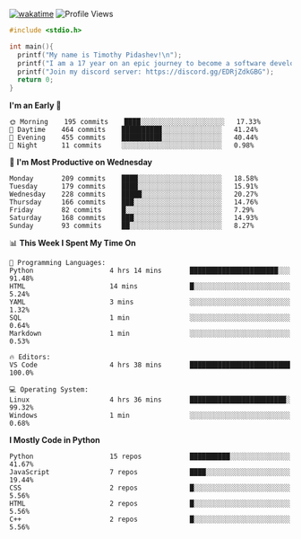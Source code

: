[![wakatime](https://wakatime.com/badge/user/b920b284-3cde-4cd4-b72e-f7f22d050b16.svg)](https://wakatime.com/@b920b284-3cde-4cd4-b72e-f7f22d050b16)
![Profile Views](http://img.shields.io/badge/Profile%20Views-256-blue)
```c
#include <stdio.h>

int main(){
  printf("My name is Timothy Pidashev!\n"); 
  printf("I am a 17 year on an epic journey to become a software developer!\n");
  printf("Join my discord server: https://discord.gg/EDRjZdkGBG");
  return 0;
}
```

<!--START_SECTION:waka-->
**I'm an Early 🐤** 

```text
🌞 Morning    195 commits    ████░░░░░░░░░░░░░░░░░░░░░   17.33% 
🌆 Daytime    464 commits    ██████████░░░░░░░░░░░░░░░   41.24% 
🌃 Evening    455 commits    ██████████░░░░░░░░░░░░░░░   40.44% 
🌙 Night      11 commits     ░░░░░░░░░░░░░░░░░░░░░░░░░   0.98%

```
📅 **I'm Most Productive on Wednesday** 

```text
Monday       209 commits    ████░░░░░░░░░░░░░░░░░░░░░   18.58% 
Tuesday      179 commits    ████░░░░░░░░░░░░░░░░░░░░░   15.91% 
Wednesday    228 commits    █████░░░░░░░░░░░░░░░░░░░░   20.27% 
Thursday     166 commits    ███░░░░░░░░░░░░░░░░░░░░░░   14.76% 
Friday       82 commits     █░░░░░░░░░░░░░░░░░░░░░░░░   7.29% 
Saturday     168 commits    ███░░░░░░░░░░░░░░░░░░░░░░   14.93% 
Sunday       93 commits     ██░░░░░░░░░░░░░░░░░░░░░░░   8.27%

```


📊 **This Week I Spent My Time On** 

```text
💬 Programming Languages: 
Python                   4 hrs 14 mins       ██████████████████████░░░   91.48% 
HTML                     14 mins             █░░░░░░░░░░░░░░░░░░░░░░░░   5.24% 
YAML                     3 mins              ░░░░░░░░░░░░░░░░░░░░░░░░░   1.32% 
SQL                      1 min               ░░░░░░░░░░░░░░░░░░░░░░░░░   0.64% 
Markdown                 1 min               ░░░░░░░░░░░░░░░░░░░░░░░░░   0.53%

🔥 Editors: 
VS Code                  4 hrs 38 mins       █████████████████████████   100.0%

💻 Operating System: 
Linux                    4 hrs 36 mins       ████████████████████████░   99.32% 
Windows                  1 min               ░░░░░░░░░░░░░░░░░░░░░░░░░   0.68%

```

**I Mostly Code in Python** 

```text
Python                   15 repos            ██████████░░░░░░░░░░░░░░░   41.67% 
JavaScript               7 repos             ████░░░░░░░░░░░░░░░░░░░░░   19.44% 
CSS                      2 repos             █░░░░░░░░░░░░░░░░░░░░░░░░   5.56% 
HTML                     2 repos             █░░░░░░░░░░░░░░░░░░░░░░░░   5.56% 
C++                      2 repos             █░░░░░░░░░░░░░░░░░░░░░░░░   5.56%

```



<!--END_SECTION:waka-->

